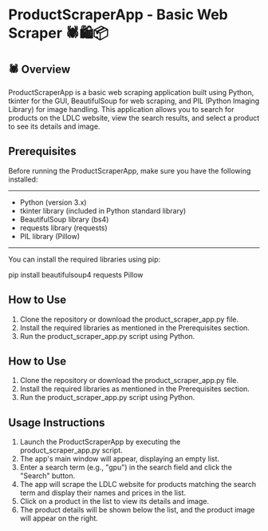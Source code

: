 # ProductScraperApp - Basic Web Scraper 🕷️🛍️📦

## 🕷️ Overview

ProductScraperApp is a basic web scraping application built using Python, tkinter for the GUI, BeautifulSoup for web scraping, and PIL (Python Imaging Library) for image handling. This application allows you to search for products on the LDLC website, view the search results, and select a product to see its details and image.

## Prerequisites

Before running the ProductScraperApp, make sure you have the following installed:

---

- Python (version 3.x)
- tkinter library (included in Python standard library)
- BeautifulSoup library (bs4)
- requests library (requests)
- PIL library (Pillow)

---

You can install the required libraries using pip:

pip install beautifulsoup4 requests Pillow

## How to Use

1. Clone the repository or download the product_scraper_app.py file.
2. Install the required libraries as mentioned in the Prerequisites section.
3. Run the product_scraper_app.py script using Python.

## How to Use

1. Clone the repository or download the product_scraper_app.py file.
2. Install the required libraries as mentioned in the Prerequisites section.
3. Run the product_scraper_app.py script using Python.

## Usage Instructions

1. Launch the ProductScraperApp by executing the product_scraper_app.py script.
2. The app's main window will appear, displaying an empty list.
3. Enter a search term (e.g., "gpu") in the search field and click the "Search" button.
4. The app will scrape the LDLC website for products matching the search term and display their names and prices in the list.
5. Click on a product in the list to view its details and image.
6. The product details will be shown below the list, and the product image will appear on the right.
